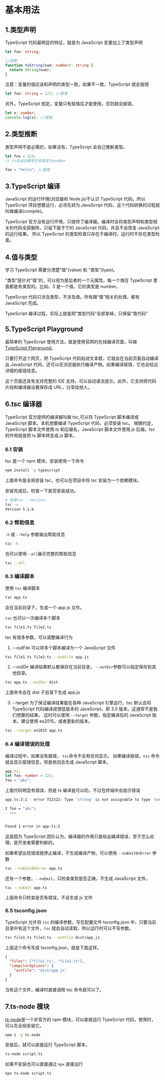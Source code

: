 # 基本用法

## 1.类型声明

TypeScript 代码最明显的特征，就是为 JavaScript 变量加上了类型声明

```ts
let foo: string;

//函数
function toString(num: number): string {
  return String(num);
}
```

注意：变量的值应该和声明的类型一致，如果不一致，TypeScript 就会报错

```ts
let foo: string = 123; //报错
```

另外，TypeScript 规定，变量只有赋值后才能使用，否则就会报错。

```ts
let x: number;
console.log(x); //报错
```

## 2.类型推断

类型声明不是必需的，如果没有，TypeScript 会自己推断类型。

```ts
let foo = 123;
// ts会自动推导它的类型为number

foo = "hello"; //报错
```

## 3.TypeScript 编译

JavaScript 的运行环境(浏览器和 Node.js)不认识 TypeScript 代码。所以 TypeScript 项目想要运行，必须先转为 JavaScript 代码，这个代码转换的过程就叫做编译(compile)。

TypeScript 官方没有运行环境，只提供了编译器。编译时会将类型声明和类型相关的代码全部删除，只留下能于宁的 JavaScript 代码，并且不会改变 JavaScript 的运行结果。
所以 TypeScript 的类型检查只存在于编译时。运行时不存在类型检查。

## 4.值与类型

学习 TypeScript 需要分清楚“值”(value) 和 “类型”(type)。

“类型”是针对“值”的，可以视为是后者的一个元属性。每一个值在 TypeScript 里面都是有类型的。比如，3 是一个值，它的类型是 number。

TypeScript 代码只涉及类型，不涉及值。所有跟“值”相关的处理，都有 JavaScript 完成。

TypeScript 编译过程，实际上就是把“类型代码”全部拿掉，只保留“值代码”

## 5.TypeScript Playground

最简单的 TypeScript 使用方法，就是使用官网的在线编译页面，叫做 [TypeScript Playground](http://www.typescriptlang.org/play/)。

只要打开这个网页，把 TypeScript 代码贴进文本框，它就会在当前页面自动编译出 JavaScript 代码，还可以在浏览器执行编译产物。如果编译报错，它也会给出详细的报错信息。

这个页面还具有支持完整的 IDE 支持，可以自动语法提示。此外，它支持把代码片段和编译器设置保存成 URL，分享给他人。

## 6.tsc 编译器

TypeScript 官方提供的编译器叫做 tsc,可以将 TypeScript 脚本编译成 JavaScript 脚本。本机想要编译 TypeScript 代码，必须安装 tsc。
根据约定，TypeScript 脚本文件使用.ts 和后缀名，JavaScript 脚本文件使用.js 后缀。tsc 的作用就是把.ts 脚本转变成.js 脚本。

### 6.1 安装

tsc 是一个 npm 模块，安装使用一下命令

```bash
npm install -g typescript
```

上面命令是全局安装 tsc，也可以在项目中将 tsc 安装为一个依赖模块。

安装完成后，检查一下是否安装成功。

```bash
# 或者tsc --version
tsc -v
Version 5.1.6

```

### 6.2 帮助信息

`-h` 或 `--help` 参数输出帮助信息

```bash
tsc -h
```

也可以使用`--all`展示完整的帮助信息

```bash
tsc --all
```

### 6.3 编译脚本

使用 `tsc` 编译脚本

```bash
tsc app.ts
```

会在当前目录下，生成一个 app.js 文件。

`tsc` 也可以一次编译多个脚本

```bash
tsc file1.ts file2.ts
```

tsc 有很多参数，可以调整编译行为

1. --outFile
   可以将多个脚本编译为一个 JavaScript 文件

```bash
tsc file1.ts file2.ts --outFile app.js
```

2. --outDir
   编译结果默认都保存在当前目录， `--outDir`参数可以指定保存到其他目录。

```bash
tsc app.ts --outDir dist
```

上面命令会在 dist 子目录下生成 app.js

3. --target
   为了保证编译结果能在各种 JavaScript 引擎运行，tsc 默认会将 TypeScript 代码编译成很低版本的 JavaScript，即 3.0 版本。这通常不是我们想要的结果。
   这时可以使用 `--target` 参数，指定编译后的 JavaScript 版本。建议使用 es2015，或者更新的版本。

```bash
tsc --target es2015 app.ts
```

### 6.4 编译错误的处理

编译过程中，如果没有报错， `tsc`命令不会有任何显示。
如果编译报错，`tsc` 命令就会显示报错信息，但是依旧会生成 JavaScript 脚本。

```ts
app.ts;
let foo: number = 123;
foo = "abc";
```

上面代码明显有错误，但是 ts 编译是可以的，不过在终端中会提示错误

```bash
app.ts:2:1 - error TS2322: Type 'string' is not assignable to type 'number'.

2 foo = "abc";
  ~~~


Found 1 error in app.ts:2
```

这是因为 TypeScript 团队认为，编译器的作用只是给出编译错误，至于怎么处理，是开发者需要判断的。

如果希望出现错误就停止编译，不生成编译产物，可以使用 `--noEmitOnError` 参数

```bash
tsc --noEmitOnError app.ts
```

还有一个参数，`--noEmit`，只检查类型是否正确，不生成 JavaScript 文件。

```bash
tsc --noEmit app.ts
```

上面命令只检查是否有错误，不会生成 js 文件

### 6.5 tsconfig.json

TypeScript 允许将 `tsc` 的编译参数，写在配置文件 tsconfig.json 中，只要当前目录中有这个文件，`tsc` 就会自动读取，所以运行时可以不写参数。

```bash
tsc file1.ts file2.ts --outFile dist/app.js
```

上面这个命令写成 tsconfig.json，就是下面这样。

```json
{
  "files": ["file1.ts", "file2.ts"],
  "compilerOptions": {
    "outFile": "dist/app.js"
  }
}
```

当有这个文件，编译时直接调用 tsc 命令就可以了。

## 7.ts-node 模块

[ts-node](https://github.com/TypeStrong/ts-node)是一个非官方的 npm 模块，可以直接运行 TypeScript 代码，使用时，可以先全局安装它。

```bash
npm i -g ts-node
```

安装后，就可以直接运行 TypeScript 脚本。

```bash
ts-node script.ts
```

如果不安装也可以直接通过 `npx` 直接运行

```bash
npx ts-node script.ts
```
